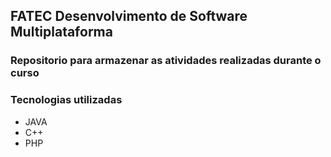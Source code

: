 ## FATEC Desenvolvimento de Software Multiplataforma
### Repositorio para armazenar as atividades realizadas durante o curso

### Tecnologias utilizadas
- JAVA
- C++
- PHP
